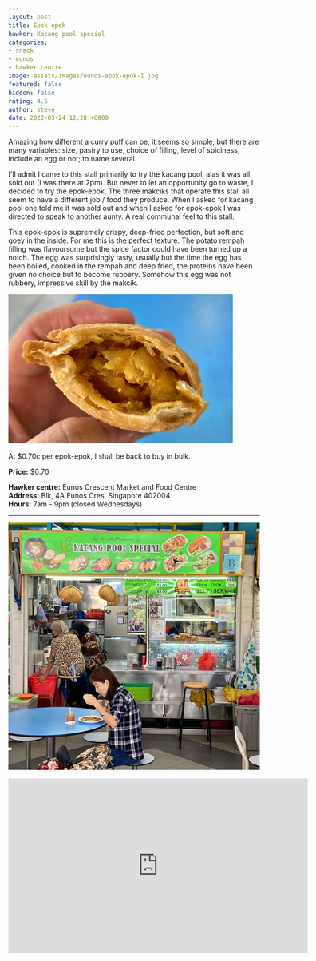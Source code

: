 ```yaml
---
layout: post
title: Epok-epok
hawker: Kacang pool special
categories:
- snack
- eunos
- hawker centre
image: assets/images/eunos-epok-epok-1.jpg
featured: false
hidden: false
rating: 4.5
author: steve
date: 2022-05-24 12:28 +0800
---
```

Amazing how different a curry puff can be, it seems so simple, but there are many variables: size, pastry to use, choice of filling, level of spiciness, include an egg or not; to name several.

I'll admit I came to this stall primarily to try the kacang pool, alas it was all sold out (I was there at 2pm). But never to let an opportunity go to waste, I decided to try the epok-epok. The three makciks that operate this stall all seem to have a different job / food they produce. When I asked for kacang pool one told me it was sold out and when I asked for epok-epok I was directed to speak to another aunty. A real communal feel to this stall.

This epok-epok is supremely crispy, deep-fried perfection, but soft and goey in the inside. For me this is the perfect texture. The potato rempah filling was flavoursome but the spice factor could have been turned up a notch. The egg was surprisingly tasty, usually but the time the egg has been boiled, cooked in the rempah and deep fried, the proteins have been given no choice but to become rubbery. Somehow this egg was not rubbery, impressive skill by the makcik.

![Epok-epok potato rempah filling](/assets/images/eunos-epok-epok-2.jpg "Epok-epok filling")

At $0.70c per epok-epok, I shall be back to buy in bulk.

**Price:** $0.70  

**Hawker centre:** Eunos Crescent Market and Food Centre  
**Address:** Blk, 4A Eunos Cres, Singapore 402004  
**Hours:** 7am - 9pm (closed Wednesdays)  

***  

![Kachang pool special](/assets/images/eunos-epok-epok-3.jpg "Kacang pool special")

<iframe src="https://www.google.com/maps/embed?pb=!1m18!1m12!1m3!1d3988.758989905591!2d103.90184871453852!3d1.3203418990370173!2m3!1f0!2f0!3f0!3m2!1i1024!2i768!4f13.1!3m3!1m2!1s0x31da1804eaccbd7f%3A0x422fd9f92536878f!2sEunos%20Crescent%20Market%20and%20Food%20Centre!5e0!3m2!1sen!2ssg!4v1653371788813!5m2!1sen!2ssg" width="600" height="350" style="border:0;" allowfullscreen="" loading="lazy" referrerpolicy="no-referrer-when-downgrade"></iframe>